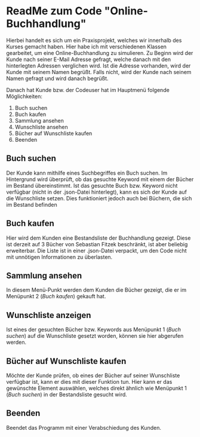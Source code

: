 # ReadMe zum Code "Online-Buchhandlung"

Hierbei handelt es sich um ein Praxisprojekt, welches wir innerhalb des Kurses gemacht haben. Hier habe ich mit verschiedenen Klassen gearbeitet, um eine Online-Buchhandlung zu simulieren. Zu Beginn wird der Kunde nach seiner E-Mail Adresse gefragt, welche danach mit den hinterlegten Adressen verglichen wird. Ist die Adresse vorhanden, wird der Kunde mit seinem Namen begrüßt. Falls nicht, wird der Kunde nach seinem Namen gefragt und wird danach begrüßt.

Danach hat Kunde bzw. der Codeuser hat im Hauptmenü folgende Möglichkeiten:
1. Buch suchen
2. Buch kaufen
3. Sammlung ansehen
4. Wunschliste ansehen
5. Bücher auf Wunschliste kaufen
6. Beenden

## Buch suchen
Der Kunde kann mithilfe eines Suchbegriffes ein Buch suchen. Im Hintergrund wird überprüft, ob das gesuchte Keyword mit einem der Bücher im Bestand übereinstimmt. 
Ist das gesuchte Buch bzw. Keyword nicht verfügbar (nicht in der .json-Datei hinterlegt), kann es sich der Kunde auf die Wunschliste setzen. Dies funktioniert jedoch auch bei Büchern, die sich im Bestand befinden

## Buch kaufen   
Hier wird dem Kunden eine Bestandsliste der Buchhandlung gezeigt. Diese ist derzeit auf 3 Bücher von Sebastian Fitzek beschränkt, ist aber beliebig erweiterbar. Die Liste ist in einer .json-Datei verpackt, um den Code nicht mit unnötigen Informationen zu überlasten. 

## Sammlung ansehen
In diesem Menü-Punkt werden dem Kunden die Bücher gezeigt, die er im Menüpunkt 2 (_Buch kaufen_) gekauft hat.

## Wunschliste anzeigen
Ist eines der gesuchten Bücher bzw. Keywords aus Menüpunkt 1 (_Buch suchen_) auf die Wunschliste gesetzt worden, können sie hier abgerufen werden.

## Bücher auf Wunschliste kaufen
Möchte der Kunde prüfen, ob eines der Bücher auf seiner Wunschliste verfügbar ist, kann er dies mit dieser Funktion tun. Hier kann er das gewünschte Element auswählen, welches direkt ähnlich wie Menüpunkt 1 (_Buch suchen_) in der Bestandsliste gesucht wird.

## Beenden
Beendet das Programm mit einer Verabschiedung des Kunden.
